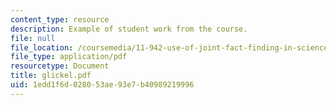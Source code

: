 ```yaml
---
content_type: resource
description: Example of student work from the course.
file: null
file_location: /coursemedia/11-942-use-of-joint-fact-finding-in-science-intensive-policy-disputes-part-ii-spring-2004/1edd1f6d028053ae93e7b40989219996_glickel.pdf
file_type: application/pdf
resourcetype: Document
title: glickel.pdf
uid: 1edd1f6d-0280-53ae-93e7-b40989219996
---
```

